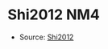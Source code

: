 <a name="material" />

# Shi2012 NM4
<script type="application/ld+json">
  {
    "@context": "https://schema.org/",
    "@type": "ChemicalSubstance",
    "http://purl.org/dc/terms/conformsTo":
      {
        "@type": "CreativeWork",
        "@id": "https://bioschemas.org/profiles/ChemicalSubstance/0.4-RELEASE/"
      },
    "@id": "https://egonw.github.io/nanowiki/nanowiki144.html#material",
    "name": "Shi2012 NM4",
    "sameAs": "http://127.0.0.1/mediawiki/index.php/Special:URIResolver/Shi2012_NM4"
  }
</script>


* Source: [Shi2012](Shi2012.md)
